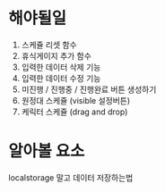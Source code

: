 # 해야될일

1. 스케쥴 리셋 함수
2. 휴식게이지 추가 함수
3. 입력한 데이터 삭제 기능
4. 입력한 데이터 수정 기능
5. 미진행 / 진행중 / 진행완료 버튼 생성하기
6. 원정대 스케쥴 (visible 설정버튼)
7. 케릭터 스케쥴 (drag and drop)

# 알아볼 요소

localstorage 말고 데이터 저장하는법
